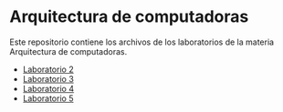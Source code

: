 # Arquitectura de computadoras   
    
Este repositorio contiene los archivos de los laboratorios de la materia Arquitectura de computadoras.  

* [Laboratorio 2](https://github.com/NNieto25/AC_00199019/tree/master/Tarea%20Laboratorio%202)
* [Laboratorio 3](https://github.com/NNieto25/AC_00199019/tree/master/Tarea%203)
* [Laboratorio 4](https://github.com/NNieto25/AC_00199019/tree/master/Tarea%20Laboratorio%204)
* [Laboratorio 5](https://github.com/NNieto25/AC_00199019/tree/master/Tarea%20Laboratorio%205)